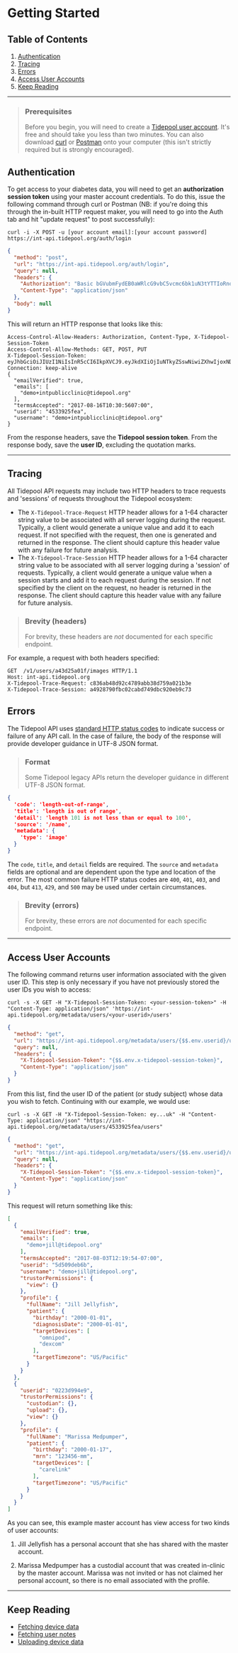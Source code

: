 # Getting Started

## Table of Contents

1. [Authentication](#authentication)
2. [Tracing](#tracing)
3. [Errors](#errors)
4. [Access User Accounts](#access-user-accounts)
5. [Keep Reading](#keep-reading)

---

<!-- theme: success -->

> ### Prerequisites
>
> Before you begin, you will need to create a [Tidepool user account](http://int-app.tidepool.org/signup). It's free and should take you less than two minutes. You can also download [curl](http://curl.haxx.se/download.html) or [Postman](http://app.getpostman.com/run-collection/9b665f2fb9a8a483bf30?via=clientlibraries) onto your computer (this isn't strictly required but is strongly encouraged).

## Authentication

To get access to your diabetes data, you will  need to get an **authorization session token** using your master account credentials. To do this, issue the following command through curl or Postman (NB: if you're doing this through the in-built HTTP request maker, you will need to go into the Auth tab and hit "update request" to post successfully):

```shell
curl -i -X POST -u [your account email]:[your account password] https://int-api.tidepool.org/auth/login
```

```json http
{
  "method": "post",
  "url": "https://int-api.tidepool.org/auth/login",
  "query": null,
  "headers": {
    "Authorization": "Basic bGVubmFydEB0aWRlcG9vbC5vcmc6bk1uN3tYTTIoRnokM0pHQ3o2UUx4aHQ=",
    "Content-Type": "application/json"
  },
  "body": null
}
```

This will return an HTTP response that looks like this:

```http
Access-Control-Allow-Headers: Authorization, Content-Type, X-Tidepool-Session-Token
Access-Control-Allow-Methods: GET, POST, PUT
X-Tidepool-Session-Token: eyJhbGciOiJIUzI1NiIsInR5cCI6IkpXVCJ9.eyJkdXIiOjIuNTkyZSswNiwiZXhwIjoxNDcxMTM0MzIzLCJzdnIiOiJubyIsInVzciI6IjU0YzkwZmIzMjUifQ.bbkzG_rwp9IVMI3HVYm_ct8mMW_YTnTALUW12345678
Connection: keep-alive
{
  "emailVerified": true,
  "emails": [
    "demo+intpublicclinic@tidepool.org"
  ],
  "termsAccepted": "2017-08-16T10:30:5607:00",
  "userid": "4533925fea",
  "username": "demo+intpublicclinic@tidepool.org"
}
```

From the response headers, save the **Tidepool session token**. From the response body, save the **user ID**, excluding the quotation marks.

---

## Tracing

All Tidepool API requests may include two HTTP headers to trace requests and 'sessions' of requests throughout the
Tidepool ecosystem:

* The `X-Tidepool-Trace-Request` HTTP header allows for a 1-64 character string value to be associated with all server logging during the request. Typically, a client would generate a unique value and add it to each request. If not specified with the request, then one is generated and returned in the response. The client should capture this header value with any failure for future analysis.
* The `X-Tidepool-Trace-Session` HTTP header allows for a 1-64 character string value to be associated with all server logging during a 'session' of requests. Typically, a client would generate a unique value when a session starts and add it to each request during the session. If not specified by the client on the request, no header is returned in the response. The client should capture this header value with any failure for future analysis.

<!-- theme: info -->

> ### Brevity (headers)
>
> For brevity, these headers are *not* documented for each specific endpoint.

For example, a request with both headers specified:

```http
GET  /v1/users/a43d25a01f/images HTTP/1.1
Host: int-api.tidepool.org
X-Tidepool-Trace-Request: c836ab48d92c4789abb38d759a021b3e
X-Tidepool-Trace-Session: a4928790fbc02cabd749dbc920eb9c73
```

## Errors

The Tidepool API uses [standard HTTP status codes](https://www.w3.org/Protocols/rfc2616/rfc2616-sec10.html) to indicate success or failure of any API call. In the case of failure, the body of the response will provide developer guidance in UTF-8 JSON format.

<!-- theme: warning -->

> ### Format
>
> Some Tidepool legacy APIs return the developer guidance in different UTF-8 JSON format.

```json
{
  'code': 'length-out-of-range',
  'title': 'length is out of range',
  'detail': 'length 101 is not less than or equal to 100',
  'source': '/name',
  'metadata': {
    'type': 'image'
  }
}
```

The `code`, `title`, and `detail` fields are required. The `source` and `metadata` fields are optional and are dependent
upon the type and location of the error. The most common failure HTTP status codes are `400`, `401`, `403`, and `404`, but `413`, `429`, and `500` may be used under certain circumstances.

<!-- theme: info -->

> ### Brevity (errors)
>
> For brevity, these errors are *not* documented for each specific endpoint.

---

## Access User Accounts

The following command returns user information associated with the given user ID. This step is only necessary if you have not previously stored the user IDs you wish to access:

```shell
curl -s -X GET -H "X-Tidepool-Session-Token: <your-session-token>" -H "Content-Type: application/json" 'https://int-api.tidepool.org/metadata/users/<your-userid>/users'
```

```json http
{
  "method": "get",
  "url": "https://int-api.tidepool.org/metadata/users/{$$.env.userid}/users",
  "query": null,
  "headers": {
    "X-Tidepool-Session-Token": "{$$.env.x-tidepool-session-token}",
    "Content-Type": "application/json"
  }
}
```

From this list, find the user ID of the patient (or study subject) whose data you wish to fetch. Continuing with our example, we would use:

```shell
curl -s -X GET -H "X-Tidepool-Session-Token: ey...uk" -H "Content-Type: application/json" "https://int-api.tidepool.org/metadata/users/4533925fea/users"
```

```json http
{
  "method": "get",
  "url": "https://int-api.tidepool.org/metadata/users/{$$.env.userid}/users",
  "query": null,
  "headers": {
    "X-Tidepool-Session-Token": "{$$.env.x-tidepool-session-token}",
    "Content-Type": "application/json"
  }
}
```

This request will return something like this:

```json title="Response" lineNumbers
[
  {
    "emailVerified": true,
    "emails": [
      "demo+jill@tidepool.org"
    ],
    "termsAccepted": "2017-08-03T12:19:54-07:00",
    "userid": "5d509deb6b",
    "username": "demo+jill@tidepool.org",
    "trustorPermissions": {
      "view": {}
    },
    "profile": {
      "fullName": "Jill Jellyfish",
      "patient": {
        "birthday": "2000-01-01",
        "diagnosisDate": "2000-01-01",
        "targetDevices": [
          "omnipod",
          "dexcom"
        ],
        "targetTimezone": "US/Pacific"
      }
    }
  },
  {
    "userid": "0223d994e9",
    "trustorPermissions": {
      "custodian": {},
      "upload": {},
      "view": {}
    },
    "profile": {
      "fullName": "Marissa Medpumper",
      "patient": {
        "birthday": "2000-01-17",
        "mrn": "123456-mm",
        "targetDevices": [
          "carelink"
        ],
        "targetTimezone": "US/Pacific"
      }
    }
  }
]
```

As you can see, this example master account has view access for two kinds of user accounts:

1. Jill Jellyfish has a personal account that she has shared with the master account.

2. Marissa Medpumper has a custodial account that was created in-clinic by the master account. Marissa was not invited or has not claimed her personal account, so there is no email associated with the profile.

---

## Keep Reading

* [Fetching device data](./quick-start/fetching-device-data.md)
* [Fetching user notes](./quick-start/notes.md)
* [Uploading device data](./quick-start/uploading-device-data.md)
